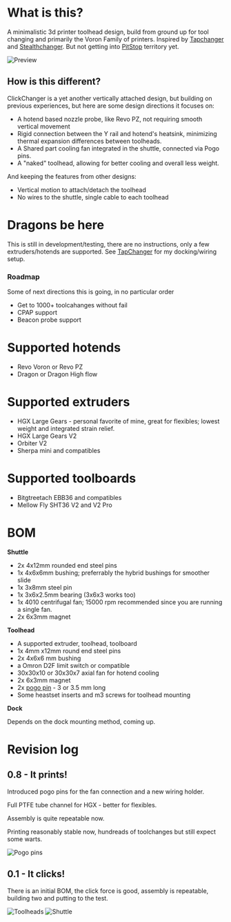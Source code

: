 # What is this?

A minimalistic 3d printer toolhead design, build from ground up for tool changing and primarily the Voron Family of printers.
Inspired by [Tapchanger](https://github.com/viesturz/tapchanger) and [Stealthchanger](https://github.com/DraftShift/StealthChanger). But not getting into  [PitStop](https://mihaidesigns.com/pitstop3/) territory yet.

![Preview](./Images/Main.jpg)

## How is this different?

ClickChanger is a yet another vertically attached design, but building on previous experiences, but here are some design directions it focuses on:
* A hotend based nozzle probe, like Revo PZ, not requiring smooth vertical movement
* Rigid connection between the Y rail and hotend's heatsink, minimizing thermal expansion differences between toolheads.
* A Shared part cooling fan integrated in the shuttle, connected via Pogo pins.
* A "naked" toolhead, allowing for better cooling and overall less weight.

And keeping the features from other designs:

* Vertical motion to attach/detach the toolhead
* No wires to the shuttle, single cable to each toolhead

# Dragons be here

This is still in development/testing, there are no instructions, only a few extruders/hotends are supported.
See [TapChanger](https://github.com/viesturz/tapchanger) for my docking/wiring setup.

### Roadmap

Some of next directions this is going, in no particular order

* Get to 1000+ toolcahanges without fail
* CPAP support
* Beacon probe support

# Supported hotends

* Revo Voron or Revo PZ
* Dragon or Dragon High flow

# Supported extruders

* HGX Large Gears - personal favorite of mine, great for flexibles; lowest weight and integrated strain relief.
* HGX Large Gears V2
* Orbiter V2
* Sherpa mini and compatibles

# Supported toolboards
* Bitgtreetach EBB36 and compatibles
* Mellow Fly SHT36 V2 and V2 Pro

# BOM

**Shuttle**

* 2x 4x12mm rounded end steel pins
* 1x 4x6x6mm bushing; preferrably the hybrid bushings for smoother slide
* 1x 3x8mm steel pin
* 1x 3x6x2.5mm bearing (3x6x3 works too)
* 1x 4010 centrifugal fan; 15000 rpm recommended since you are running a single fan.
* 2x 6x3mm magnet

**Toolhead**

* A supported extruder, toolhead, toolboard
* 1x 4mm x12mm round end steel pins
* 2x 4x6x6 mm bushing
* a Omron D2F limit switch or compatible
* 30x30x10 or 30x30x7 axial fan for hotend cooling
* 2x 6x3mm magnet
* 2x [pogo pin](https://www.aliexpress.com/w/wholesale-pogo-pin-3mm.html) - 3 or 3.5 mm long 
* Some heastset inserts and m3 screws for toolhead mounting

**Dock**

Depends on the dock mounting method, coming up.

# Revision log

## 0.8 - It prints!

Introduced pogo pins for the fan connection and a new wiring holder.

Full PTFE tube channel for HGX - better for flexibles.

Assembly is quite repeatable now.

Printing reasonably stable now, hundreads of toolchanges but still expect some warts.

![Pogo pins](./Images/Pins.jpg)

## 0.1 - It clicks!

There is an initial BOM, the click force is good, assembly is repeatable, building two and putting to the test.

![Toolheads](./Images/Toolheads-0.1.jpg)
![Shuttle](./Images/Shuttle.jpg)

